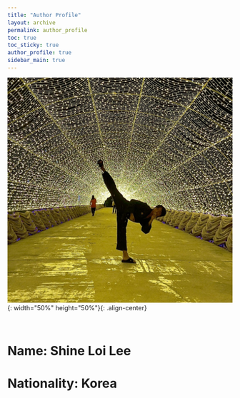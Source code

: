 ```yaml
---
title: "Author Profile"
layout: archive
permalink: author_profile
toc: true
toc_sticky: true
author_profile: true
sidebar_main: true
---
```


![image](/assets/images/profile.jpg){: width="50%" height="50%"}{: .align-center}

&nbsp;

# Name: Shine Loi Lee
# Nationality: Korea
